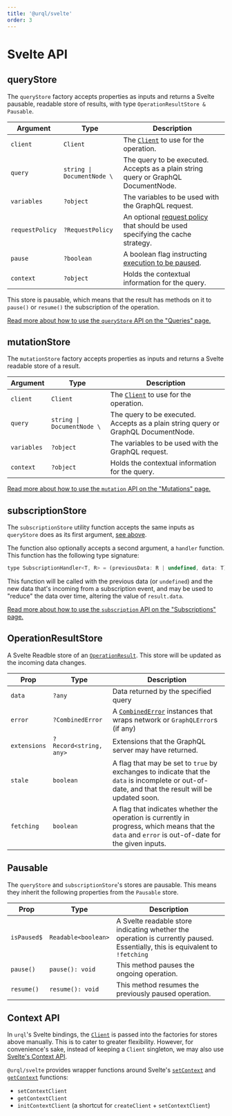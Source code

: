 ```yaml
---
title: '@urql/svelte'
order: 3
---
```


# Svelte API

## queryStore

The `queryStore` factory accepts properties as inputs and returns a Svelte pausable, readable store
of results, with type `OperationResultStore & Pausable`.

| Argument        | Type                       | Description                                                                                              |
| --------------- | -------------------------- | -------------------------------------------------------------------------------------------------------- |
| `client`        | `Client`                   | The [`Client`](./core.md#Client) to use for the operation.                                               |
| `query`         | `string \| DocumentNode \` | The query to be executed. Accepts as a plain string query or GraphQL DocumentNode.                       |
| `variables`     | `?object`                  | The variables to be used with the GraphQL request.                                                       |
| `requestPolicy` | `?RequestPolicy`           | An optional [request policy](./core.md#requestpolicy) that should be used specifying the cache strategy. |
| `pause`         | `?boolean`                 | A boolean flag instructing [execution to be paused](../basics/vue.md#pausing-usequery).                  |
| `context`       | `?object`                  | Holds the contextual information for the query.                                                          |

This store is pausable, which means that the result has methods on it to `pause()` or `resume()`
the subscription of the operation.

[Read more about how to use the `queryStore` API on the "Queries" page.](../basics/svelte.md#queries)

## mutationStore

The `mutationStore` factory accepts properties as inputs and returns a Svelte readable store of a result.

| Argument    | Type                       | Description                                                                        |
| ----------- | -------------------------- | ---------------------------------------------------------------------------------- |
| `client`    | `Client`                   | The [`Client`](./core.md#Client) to use for the operation.                         |
| `query`     | `string \| DocumentNode \` | The query to be executed. Accepts as a plain string query or GraphQL DocumentNode. |
| `variables` | `?object`                  | The variables to be used with the GraphQL request.                                 |
| `context`   | `?object`                  | Holds the contextual information for the query.                                    |

[Read more about how to use the `mutation` API on the "Mutations"
page.](../basics/svelte.md#mutations)

## subscriptionStore

The `subscriptionStore` utility function accepts the same inputs as `queryStore` does as its first
argument, [see above](#querystore).

The function also optionally accepts a second argument, a `handler` function. This function has the
following type signature:

```js
type SubscriptionHandler<T, R> = (previousData: R | undefined, data: T) => R;
```

This function will be called with the previous data (or `undefined`) and the new data that's
incoming from a subscription event, and may be used to "reduce" the data over time, altering the
value of `result.data`.

[Read more about how to use the `subscription` API on the "Subscriptions"
page.](../advanced/subscriptions.md#svelte)

## OperationResultStore

A Svelte Readble store of an [`OperationResult`](./core.md#operationresult).
This store will be updated as the incoming data changes.

| Prop         | Type                   | Description                                                                                                                                        |
| ------------ | ---------------------- | -------------------------------------------------------------------------------------------------------------------------------------------------- |
| `data`       | `?any`                 | Data returned by the specified query                                                                                                               |
| `error`      | `?CombinedError`       | A [`CombinedError`](./core.md#combinederror) instances that wraps network or `GraphQLError`s (if any)                                              |
| `extensions` | `?Record<string, any>` | Extensions that the GraphQL server may have returned.                                                                                              |
| `stale`      | `boolean`              | A flag that may be set to `true` by exchanges to indicate that the `data` is incomplete or out-of-date, and that the result will be updated soon.  |
| `fetching`   | `boolean`              | A flag that indicates whether the operation is currently in progress, which means that the `data` and `error` is out-of-date for the given inputs. |

## Pausable

The `queryStore` and `subscriptionStore`'s stores are pausable. This means they inherit the
following properties from the `Pausable` store.

| Prop        | Type                | Description                                                                                                                  |
| ----------- | ------------------- | ---------------------------------------------------------------------------------------------------------------------------- |
| `isPaused$` | `Readable<boolean>` | A Svelte readable store indicating whether the operation is currently paused. Essentially, this is equivalent to `!fetching` |
| `pause()`   | `pause(): void`     | This method pauses the ongoing operation.                                                                                    |
| `resume()`  | `resume(): void`    | This method resumes the previously paused operation.                                                                         |

## Context API

In `urql`'s Svelte bindings, the [`Client`](./core.md#client) is passed into the factories for
stores above manually. This is to cater to greater flexibility. However, for convenience's sake,
instead of keeping a `Client` singleton, we may also use [Svelte's Context
API](https://svelte.dev/tutorial/context-api).

`@urql/svelte` provides wrapper functions around Svelte's [`setContext`](https://svelte.dev/docs#run-time-svelte-setcontext) and
[`getContext`](https://svelte.dev/docs#run-time-svelte-getcontext) functions:

- `setContextClient`
- `getContextClient`
- `initContextClient` (a shortcut for `createClient` + `setContextClient`)
